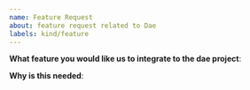 ```yaml
---
name: Feature Request
about: feature request related to Dae
labels: kind/feature
---
```


<!--
STOP -- PLEASE READ!

If you have a good idea that wishes us to integrate to the current dae project, feel free to elaborate here.

You may also post your idea on the Discussions or the Dae Telegram channel (https://t.me/daeuniverse).
-->

<!-- Please only use this template for submitting enhancement requests -->

**What feature you would like us to integrate to the dae project**:

**Why is this needed**:
